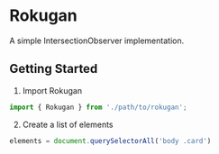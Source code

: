 # Rokugan

A simple IntersectionObserver implementation.

## Getting Started

1. Import Rokugan

```js
import { Rokugan } from './path/to/rokugan';
```

2. Create a list of elements
```js
elements = document.querySelectorAll('body .card')
``` 